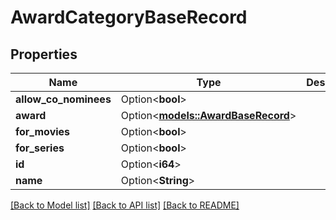 # AwardCategoryBaseRecord

## Properties

Name | Type | Description | Notes
------------ | ------------- | ------------- | -------------
**allow_co_nominees** | Option<**bool**> |  | [optional]
**award** | Option<[**models::AwardBaseRecord**](AwardBaseRecord.md)> |  | [optional]
**for_movies** | Option<**bool**> |  | [optional]
**for_series** | Option<**bool**> |  | [optional]
**id** | Option<**i64**> |  | [optional]
**name** | Option<**String**> |  | [optional]

[[Back to Model list]](../README.md#documentation-for-models) [[Back to API list]](../README.md#documentation-for-api-endpoints) [[Back to README]](../README.md)


